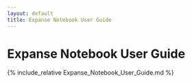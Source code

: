 ```yaml
---
layout: default
title: Expanse Notebook User Guide
---
```


# Expanse Notebook User Guide

{% include_relative Expanse_Notebook_User_Guide.md %}
